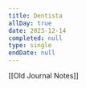 ```yaml
---
title: Dentista
allDay: true
date: 2023-12-14
completed: null
type: single
endDate: null
---
```

[[Old Journal Notes]]
